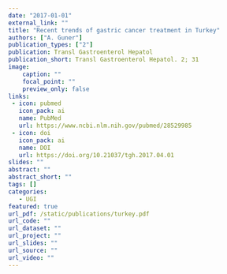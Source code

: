 ```yaml
---
date: "2017-01-01"
external_link: ""
title: "Recent trends of gastric cancer treatment in Turkey"
authors: ["A. Guner"]
publication_types: ["2"]
publication: Transl Gastroenterol Hepatol
publication_short: Transl Gastroenterol Hepatol. 2; 31
image:
    caption: ""
    focal_point: ""
    preview_only: false
links:
 - icon: pubmed
   icon_pack: ai
   name: PubMed
   url: https://www.ncbi.nlm.nih.gov/pubmed/28529985
 - icon: doi
   icon_pack: ai
   name: DOI
   url: https://doi.org/10.21037/tgh.2017.04.01
slides: ""
abstract: ""
abstract_short: ""
tags: []
categories: 
   - UGI
featured: true
url_pdf: /static/publications/turkey.pdf
url_code: ""
url_dataset: ""
url_project: ""
url_slides: ""
url_source: ""
url_video: ""
---
```

